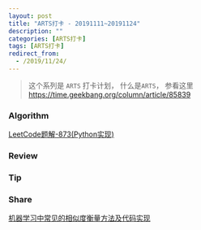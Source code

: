 ```yaml
---
layout: post
title: "ARTS打卡 - 20191111~20191124"
description: ""
categories: [ARTS打卡]
tags: [ARTS打卡]
redirect_from:
  - /2019/11/24/
---
```


> 这个系列是 `ARTS` 打卡计划， 什么是`ARTS`， 参看这里 https://time.geekbang.org/column/article/85839

### Algorithm

[LeetCode题解-873(Python实现)](http://mittapei.cn/blog/2019/11/24/LeetCode%E9%A2%98%E8%A7%A3-873(Python%E5%AE%9E%E7%8E%B0)/)

### Review



### Tip



### Share

[机器学习中常见的相似度衡量方法及代码实现](http://mittapei.cn/blog/2019/11/15/%E6%9C%BA%E5%99%A8%E5%AD%A6%E4%B9%A0%E4%B8%AD%E5%B8%B8%E8%A7%81%E7%9A%84%E7%9B%B8%E4%BC%BC%E5%BA%A6%E8%A1%A1%E9%87%8F%E6%96%B9%E6%B3%95%E5%8F%8A%E4%BB%A3%E7%A0%81%E5%AE%9E%E7%8E%B0/)